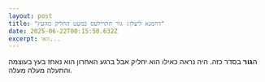 ```yaml
---
layout: post
title: "רחמנא ליצלן: גור חתויילעס כמעט החליק מהעץ"
date: 2025-06-22T00:15:50.632Z
excerpt: וואו...
---
```

ה﻿**גור** בסדר כזה. היה נראה כאילו הוא יחליק אבל ברגע האחרון הוא נאחז בעץ בעוצמה והתעלה מעלה מעלה.
